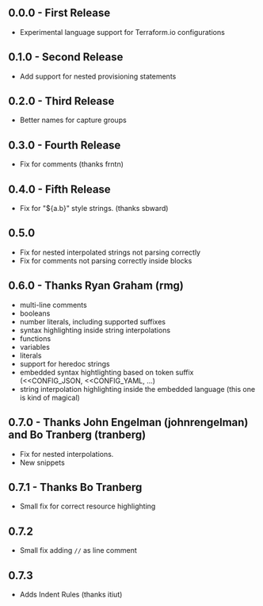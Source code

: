 ## 0.0.0 - First Release
* Experimental language support for Terraform.io configurations

## 0.1.0 - Second Release
* Add support for nested provisioning statements

## 0.2.0 - Third Release
* Better names for capture groups

## 0.3.0 - Fourth Release
* Fix for comments (thanks frntn)

## 0.4.0 - Fifth Release
* Fix for "${a.b}" style strings. (thanks sbward)

## 0.5.0
* Fix for nested interpolated strings not parsing correctly
* Fix for comments not parsing correctly inside blocks

## 0.6.0 - Thanks Ryan Graham (rmg)
* multi-line comments
* booleans
* number literals, including supported suffixes
* syntax highlighting inside string interpolations
* functions
* variables
* literals
* support for heredoc strings
* embedded syntax hightlighting based on token suffix (<<CONFIG_JSON, <<CONFIG_YAML, ...)
* string interpolation highlighting inside the embedded language (this one is kind of magical)

## 0.7.0 - Thanks John Engelman (johnrengelman) and Bo Tranberg (tranberg)
* Fix for nested interpolations.
* New snippets

## 0.7.1 - Thanks Bo Tranberg
* Small fix for correct resource highlighting

## 0.7.2
* Small fix adding `//` as line comment

## 0.7.3
* Adds Indent Rules (thanks itiut)
